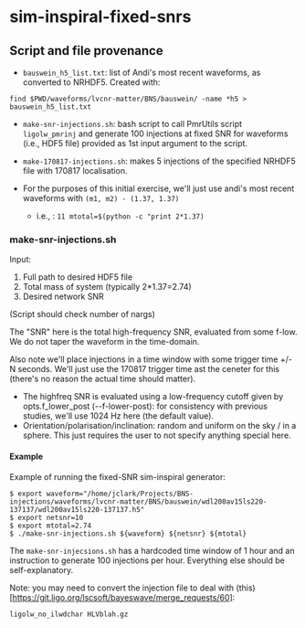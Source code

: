 # sim-inspiral-fixed-snrs
## Script and file provenance

 * `bauswein_h5_list.txt`: list of Andi's most recent waveforms, as converted
    to NRHDF5. Created with:
```
find $PWD/waveforms/lvcnr-matter/BNS/bauswein/ -name *h5 > bauswein_h5_list.txt
```
 * `make-snr-injections.sh`: bash script to call PmrUtils script
    `ligolw_pmrinj` and generate 100 injections at fixed SNR for waveforms (i.e.,
    HDF5 file) provided as 1st input argument to the script.
 * `make-170817-injections.sh`:  makes 5 injections of the specified NRHDF5 file
   with 170817 localisation.


 * For the purposes of this initial exercise, we'll just use andi's most recent
   waveforms with `(m1, m2) - (1.37, 1.37)`
   * i.e., : `11 mtotal=$(python -c "print 2*1.37)`


### make-snr-injections.sh
Input:
 1. Full path to desired HDF5 file
 1. Total mass of system (typically 2*1.37=2.74)
 1. Desired network SNR

(Script should check number of nargs)

The "SNR" here is the total high-frequency SNR, evaluated from some f-low.  We
do not taper the waveform in the time-domain.

Also note we'll place injections in a time window with some trigger time +/- N
seconds.  We'll just use the 170817 trigger time ast the ceneter for this
(there's no reason the actual time should matter).

 * The highfreq SNR is evaluated using a low-frequency cutoff given by
   opts.f_lower_post (--f-lower-post): for consistency with previous studies,
   we'll use 1024 Hz here (the default value).
 * Orientation/polarisation/inclination: random and uniform on the sky / in a
   sphere.  This just requires the user to not specify anything special here.

#### Example
Example of running the fixed-SNR sim-inspiral generator:

```
$ export waveform="/home/jclark/Projects/BNS-injections/waveforms/lvcnr-matter/BNS/bauswein/wdl200av15ls220-137137/wdl200av15ls220-137137.h5"
$ export netsnr=10
$ export mtotal=2.74
$ ./make-snr-injections.sh ${waveform} ${netsnr} ${mtotal}
```

The `make-snr-injecsions.sh` has a hardcoded time window of 1 hour and an
instruction to generate 100 injections per hour.  Everything else should be
self-explanatory.

Note: you may need to convert the injection file to deal with (this)[https://git.ligo.org/lscsoft/bayeswave/merge_requests/60]:
```
ligolw_no_ilwdchar HLVblah.gz
```






